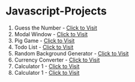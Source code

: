 # Javascript-Projects


1. Guess the Number - <a href="https://gtn1.netlify.app">Click to Visit</a>
2. Modal Window - <a href="https://moda1.netlify.app">Click to Visit</a>
3. Pig Game - <a href="https://pig1.netlify.app">Click to Visit</a>
4. Todo List - <a href="https://tdlist1.netlify.app">Click to Visit</a>
5. Random Background Generator - <a href="https://randomcg.netlify.app">Click to Visit</a>
6. Currency Converter - <a href="https://currconvert.netlify.app">Click to Visit</a>
7. Calculator 1 - <a href="https://calci1.netlify.app">Click to Visit</a>
8. Calculator 1 - <a href="https://calci2.netlify.app">Click to Visit</a>
